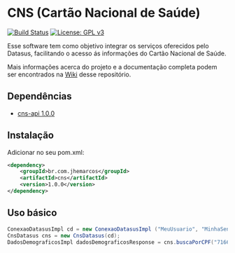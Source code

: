 # CNS (Cartão Nacional de Saúde)

[![Build Status](https://travis-ci.org/jhemarcos/cns.svg?branch=master)](https://travis-ci.org/jhemarcos/cns)
[![License: GPL v3](https://img.shields.io/badge/License-GPL%20v3-blue.svg)](http://www.gnu.org/licenses/gpl-3.0)

Esse software tem como objetivo integrar os serviços oferecidos pelo Datasus, facilitando o acesso ás informações do Cartão Nacional de Saúde.

Mais informações acerca do projeto e a documentação completa podem ser encontrados na [Wiki](https://github.com/jhemarcos/cns/wiki) desse repositório.

## Dependências
* [cns-api 1.0.0](https://github.com/jhemarcos/cns-api) 

## Instalação
Adicionar no seu pom.xml:

```xml
<dependency>
    <groupId>br.com.jhemarcos</groupId>
    <artifactId>cns</artifactId>
    <version>1.0.0</version>
</dependency>

```

## Uso básico

```java
ConexaoDatasusImpl cd = new ConexaoDatasusImpl ("MeuUsuario", "MinhaSenha", true);
CnsDatasus cns = new CnsDatasus(cd);
DadosDemograficosImpl dadosDemograficosResponse = cns.buscaPorCPF("71662652054");
```
